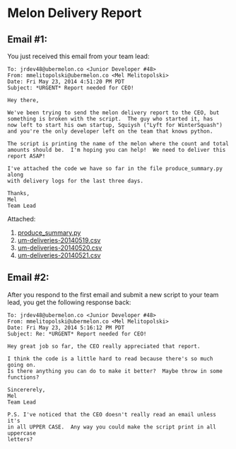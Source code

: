 Melon Delivery Report
=======

Email #1:
-------
You just received this email from your team lead:

```
To: jrdev48@ubermelon.co <Junior Developer #48>
From: mmelitopolski@ubermelon.co <Mel Melitopolski> 
Date: Fri May 23, 2014 4:51:20 PM PDT
Subject: *URGENT* Report needed for CEO!

Hey there,

We've been trying to send the melon delivery report to the CEO, but
something is broken with the script.  The guy who started it, has 
now left to start his own startup, Squiysh ("Lyft for WinterSquash")
and you're the only developer left on the team that knows python.

The script is printing the name of the melon where the count and total
amounts should be.  I'm hoping you can help!  We need to deliver this 
report ASAP!

I've attached the code we have so far in the file produce_summary.py along
with delivery logs for the last three days.  

Thanks,
Mel
Team Lead
```

Attached:

1. [produce_summary.py](https://github.com/hackbrightacademy/Homework/blob/master/Homework02/produce_summary.py)
1. [um-deliveries-20140519.csv](https://github.com/hackbrightacademy/Homework/blob/master/Homework02/um-deliveries-20140519.csv)
1. [um-deliveries-20140520.csv](https://github.com/hackbrightacademy/Homework/blob/master/Homework02/um-deliveries-20140520.csv)
1. [um-deliveries-20140521.csv](https://github.com/hackbrightacademy/Homework/blob/master/Homework02/um-deliveries-20140521.csv)



Email #2:
--------

After you respond to the first email and submit a new script to your team lead, you get the following response back:

```
To: jrdev48@ubermelon.co <Junior Developer #48>
From: mmelitopolski@ubermelon.co <Mel Melitopolski> 
Date: Fri May 23, 2014 5:16:12 PM PDT
Subject: Re: *URGENT* Report needed for CEO!

Hey great job so far, the CEO really appreciated that report.

I think the code is a little hard to read because there's so much going on. 
Is there anything you can do to make it better?  Maybe throw in some functions?

Sincererely,
Mel
Team Lead

P.S. I've noticed that the CEO doesn't really read an email unless it's
in all UPPER CASE.  Any way you could make the script print in all uppercase
letters?

```
